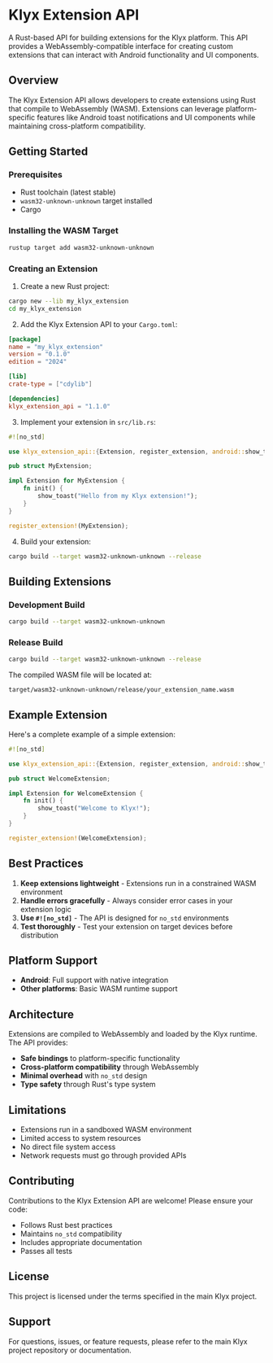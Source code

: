 # Klyx Extension API

A Rust-based API for building extensions for the Klyx platform. This API provides a WebAssembly-compatible interface for creating custom extensions that can interact with Android functionality and UI components.

## Overview

The Klyx Extension API allows developers to create extensions using Rust that compile to WebAssembly (WASM). Extensions can leverage platform-specific features like Android toast notifications and UI components while maintaining cross-platform compatibility.

## Getting Started

### Prerequisites

- Rust toolchain (latest stable)
- `wasm32-unknown-unknown` target installed
- Cargo

### Installing the WASM Target

```bash
rustup target add wasm32-unknown-unknown
```

### Creating an Extension

1. Create a new Rust project:
```bash
cargo new --lib my_klyx_extension
cd my_klyx_extension
```

2. Add the Klyx Extension API to your `Cargo.toml`:
```toml
[package]
name = "my_klyx_extension"
version = "0.1.0"
edition = "2024"

[lib]
crate-type = ["cdylib"]

[dependencies]
klyx_extension_api = "1.1.0"
```

3. Implement your extension in `src/lib.rs`:
```rust
#![no_std]

use klyx_extension_api::{Extension, register_extension, android::show_toast};

pub struct MyExtension;

impl Extension for MyExtension {
    fn init() {
        show_toast("Hello from my Klyx extension!");
    }
}

register_extension!(MyExtension);
```

4. Build your extension:
```bash
cargo build --target wasm32-unknown-unknown --release
```

## Building Extensions

### Development Build
```bash
cargo build --target wasm32-unknown-unknown
```

### Release Build
```bash
cargo build --target wasm32-unknown-unknown --release
```

The compiled WASM file will be located at:
```
target/wasm32-unknown-unknown/release/your_extension_name.wasm
```

## Example Extension

Here's a complete example of a simple extension:

```rust
#![no_std]

use klyx_extension_api::{Extension, register_extension, android::show_toast};

pub struct WelcomeExtension;

impl Extension for WelcomeExtension {
    fn init() {
        show_toast("Welcome to Klyx!");
    }
}

register_extension!(WelcomeExtension);
```

## Best Practices

1. **Keep extensions lightweight** - Extensions run in a constrained WASM environment
2. **Handle errors gracefully** - Always consider error cases in your extension logic
3. **Use `#![no_std]`** - The API is designed for `no_std` environments
4. **Test thoroughly** - Test your extension on target devices before distribution

## Platform Support

- **Android**: Full support with native integration
- **Other platforms**: Basic WASM runtime support

## Architecture

Extensions are compiled to WebAssembly and loaded by the Klyx runtime. The API provides:

- **Safe bindings** to platform-specific functionality
- **Cross-platform compatibility** through WebAssembly
- **Minimal overhead** with `no_std` design
- **Type safety** through Rust's type system

## Limitations

- Extensions run in a sandboxed WASM environment
- Limited access to system resources
- No direct file system access
- Network requests must go through provided APIs

## Contributing

Contributions to the Klyx Extension API are welcome! Please ensure your code:

- Follows Rust best practices
- Maintains `no_std` compatibility
- Includes appropriate documentation
- Passes all tests

## License

This project is licensed under the terms specified in the main Klyx project.

## Support

For questions, issues, or feature requests, please refer to the main Klyx project repository or documentation.